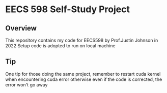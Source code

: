 # EECS 598 Self-Study Project

## Overview

This repository contains my code for  EECS598 by Prof.Justin Johnson in 2022
Setup code is adopted to run on local machine

## Tip
One tip for those doing the same project, remember to restart cuda kernel when encountering cuda error
otherwise even if the code is corrected, the error won't go away

